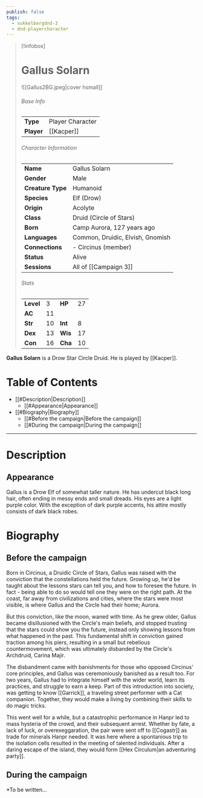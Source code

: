 ```yaml
---
publish: false
tags:
  - sukkelbergdnd-3
  - dnd-playercharacter
---
```

> [!infobox]  
> # Gallus Solarn
> ![[Gallus2BG.jpeg|cover hsmall]]  
> ###### Base Info
> | | |  
> |---|---|  
> | **Type** | Player Character |
> | **Player** | [[Kacper]] |
> ###### Character Information  
> | | |  
> |---|---|  
> | **Name** | Gallus Solarn |
> | **Gender** | Male | 
> | **Creature Type** | Humanoid |
> | **Species** | Elf (Drow) |  
> | **Origin** | Acolyte |
> | **Class** | Druid (Circle of Stars) |  
> | **Born** | Camp Aurora, 127 years ago |  
> | **Languages** | Common, Druidic, Elvish, Gnomish |  
> | **Connections** | - Circinus (member) |
> | **Status** | Alive |
> | **Sessions** | All of [[Campaign 3]] |
> ###### Stats
> | | | | |
> |---|---|---|---|
> | **Level** | 3 | **HP** | 27 |
> | **AC** | 11 | | |
> | **Str** | 10 | **Int** | 8 |
> | **Dex** | 13 | **Wis** | 17 |
> | **Con** | 16 | **Cha** | 10 |

**Gallus Solarn** is a Drow Star Circle Druid. He is played by [[Kacper]]. 
# Table of Contents
- [[#Description|Description]]
	- [[#Appearance|Appearance]]
- [[#Biography|Biography]]
	- [[#Before the campaign|Before the campaign]]
	- [[#During the campaign|During the campaign]]
***
# Description
## Appearance
Gallus is a Drow Elf of somewhat taller nature. He has undercut black long hair, often ending in messy ends and small dreads. His eyes are a light purple color. With the exception of dark purple accents, his attire mostly consists of dark black robes.
# Biography
## Before the campaign
Born in Circinus, a Druidic Circle of Stars, Gallus was raised with the conviction that the constellations held the future. Growing up, he'd be taught about the lessons stars can tell you, and how to foresee the future. In fact - being able to do so would tell one they were on the right path. At the coast, far away from civilizations and cities, where the stars were most visible, is where Gallus and the Circle had their home; Aurora. 

But this conviction, like the moon, waned with time. As he grew older, Gallus became disillusioned with the Circle's main beliefs, and stopped trusting that the stars could show you the future, instead only showing lessons from what happened in the past. This fundamental shift in conviction gained traction among his piers, resulting in a small but rebelious countermovement, which was ultimately disbanded by the Circle's Archdruid, Carina Majir.

The disbandment came with banishments for those who opposed Circinus' core principles, and Gallus was ceremoniously banished as a result too. For two years, Gallus had to integrate himself with the wider world, learn its practices, and struggle to earn a keep. Part of this introduction into society, was getting to know [[Garrick]], a traveling street performer with a Cat companion. Together, they would make a living by combining their skills to do magic tricks.

This went well for a while, but a catastrophic performance in Hanpr led to mass hysteria of the crowd, and their subsequent arrest. Whether by fate, a lack of luck, or overexeggaration, the pair were sent off to [[Cogastr]] as trade for minerals Hanpr needed. It was here where a spontanious trip to the isolation cells resulted in the meeting of talented individuals. After a daring escape of the island, they would form [[Hex Circulum|an adventuring party]].
## During the campaign
*To be written...